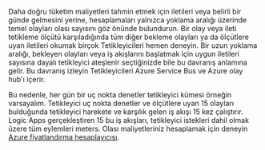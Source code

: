 Daha doğru tüketim maliyetleri tahmin etmek için iletileri veya belirli bir günde gelmesini yerine, hesaplamaları yalnızca yoklama aralığı üzerinde temel olayları olası sayısını göz önünde bulundurun. Bir olay veya ileti tetikleme ölçütü karşıladığında tüm diğer bekleme olayları ya da ölçütlere uyan iletileri okumak birçok Tetikleyicileri hemen deneyin. Bir uzun yoklama aralığı, bekleyen olayları veya iş akışlarını başlatmak için uygun iletileri sayısına dayalı tetikleyici ateşlenir seçtiğinizde bile bu davranış anlamına gelir. Bu davranış izleyin Tetikleyicileri Azure Service Bus ve Azure olay hub'ı içerir.

Bu nedenle, her gün bir uç nokta denetler tetikleyici kümesi örneğin varsayalım. Tetikleyici uç nokta denetler ve ölçütlere uyan 15 olayları bulduğunda tetikleyici harekete ve karşılık gelen iş akışı 15 kez çalıştırır. Logic Apps gerçekleştiren 15 bu iş akışları, tetikleyici istekleri dahil olmak üzere tüm eylemleri meters. Olası maliyetleriniz hesaplamak için deneyin [Azure fiyatlandırma hesaplayıcısı](https://azure.microsoft.com/pricing/calculator/).